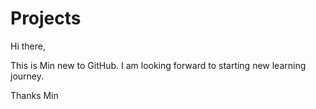 # Projects

Hi there,

This is Min new to GitHub. I am looking forward to starting new learning journey.

Thanks
Min
